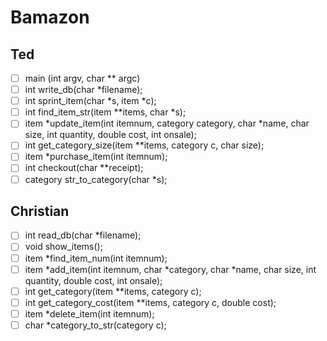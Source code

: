 # Bamazon

## Ted
- [ ] main (int argv, char ** argc)
- [ ] int write_db(char *filename);
- [ ] int sprint_item(char *s, item *c);
- [ ] int find_item_str(item **items, char *s);
- [ ] item *update_item(int itemnum, category category, char *name, char size, int quantity, double cost, int onsale);
- [ ] int get_category_size(item **items, category c, char size);
- [ ] item *purchase_item(int itemnum);
- [ ] int checkout(char **receipt);
- [ ] category str_to_category(char *s);

## Christian
- [ ] int read_db(char *filename);
- [ ] void show_items();
- [ ] item *find_item_num(int itemnum);
- [ ] item *add_item(int itemnum, char *category, char *name, char size, int quantity, double cost, int onsale);
- [ ] int get_category(item **items, category c);
- [ ] int get_category_cost(item **items, category c, double cost);
- [ ] item *delete_item(int itemnum);
- [ ] char *category_to_str(category c);
